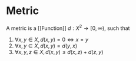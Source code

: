 # Metric

A metric is a [[Function]] $d: X^2\to [0, \infty)$, such that
1. $\forall x,y\in X,\, d(x, y) = 0 \iff x = y$
2. $\forall x,y\in X,\, d(x, y) = d(y, x)$ 
3. $\forall x,y,z\in X,\, d(x, y)\leq d(x, z) + d(z, y)$ 
